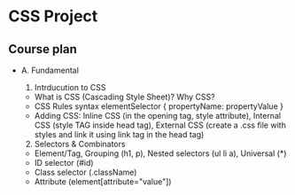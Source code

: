 # CSS Project

## Course plan

- A. Fundamental

  1. Intrducution to CSS

  - What is CSS (Cascading Style Sheet)? Why CSS?
  - CSS Rules syntax
  elementSelector {
    propertyName: propertyValue
  }
  - Adding CSS: Inline CSS (in the opening tag, style attribute), Internal CSS (style TAG inside head tag), External CSS (create a .css file with styles and link it using link tag in the head tag)

  2. Selectors & Combinators

  - Element/Tag, Grouping (h1, p), Nested selectors (ul li a), Universal (*)
  - ID selector (#id)
  - Class selector (.className)
  - Attribute (element[attribute="value"])

